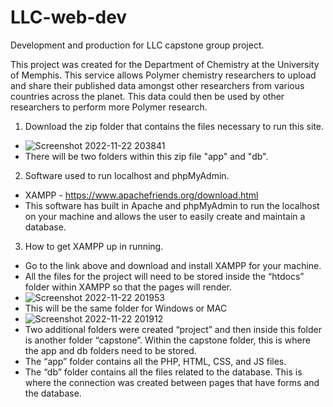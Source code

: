 # LLC-web-dev
Development and production for LLC capstone group project.

This project was created for the Department of Chemistry at the University of Memphis. This service allows Polymer chemistry researchers to upload and share their published data amongst other researchers from various countries across the planet. This data could then be used by other researchers to perform more Polymer research.

1. Download the zip folder that contains the files necessary to run this site.
* ![Screenshot 2022-11-22 203841](https://user-images.githubusercontent.com/98065056/203459531-e5b00f41-8f0b-4908-ac67-4502a232f532.png)
* There will be two folders within this zip file "app" and "db".

2.	Software used to run localhost and phpMyAdmin.
*	XAMPP - https://www.apachefriends.org/download.html
*	This software has built in Apache and phpMyAdmin to run the localhost on your machine and allows the user to easily create and maintain a database.

3.	How to get XAMPP up in running.
*	Go to the link above and download and install XAMPP for your machine.
*	All the files for the project will need to be stored inside the “htdocs” folder within XAMPP so that the pages will render.
*	![Screenshot 2022-11-22 201953](https://user-images.githubusercontent.com/98065056/203457692-dff99bbb-1bd4-48bd-ba08-a554c5f58ce9.png)
*	This will be the same folder for Windows or MAC
*	![Screenshot 2022-11-22 201912](https://user-images.githubusercontent.com/98065056/203457752-e62d3f6f-d021-4dc3-a038-dd8daaa25884.png) 
*	Two additional folders were created “project” and then inside this folder is another folder “capstone”. Within the capstone folder, this is where the app and db folders need to be stored.
*	The “app” folder contains all the PHP, HTML, CSS, and JS files.
*	The “db” folder contains all the files related to the database. This is where the connection was created between pages that have forms and the database.


